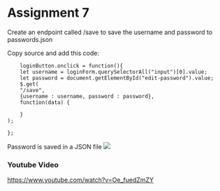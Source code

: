 # Assignment 7
Create an endpoint called /save to save the username and password to passwords.json

Copy source and add this code:
```
    loginButton.onclick = function(){
    let username = loginForm.querySelectorAll("input")[0].value;
    let password = document.getElementById("edit-password").value;
    $.get(
    "/save",
    {username : username, password : password},
    function(data) {
       
    }
);
  
};
```

Password is saved in a JSON file
  ![](https://github.com/MylesTillman495/cs595-s21/blob/main/assignments/Tillman/7/images/passwords_saved.png)
### Youtube Video
https://www.youtube.com/watch?v=Oe_fuedZmZY

